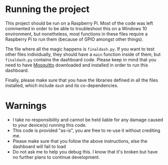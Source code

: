 # Running the project
This project should be run on a Raspberry Pi. Most of the code was left commented in order to be able to troubleshoot this on a Windows 10 environment, but nonetheless, most
functions in these files require a Raspberry Pi to run them (because of GPIO amongst other things).

The file where all the magic happens is `finaldash.py`. If you want to test other files individually, they should have a `main` function inside of them, but `finaldash.py`
contains the dashboard code. Please keep in mind that you need to have [Mosquitto](https://mosquitto.org/download/) downloaded and installed in order to run this dashboard.

Finally, please make sure that you have the libraries defined in all the files installed, which include `dash` and its co-dependencies.

# Warnings
- I take no responsibility and cannot be held liable for any damage caused to your device(s) running this code. 
- This code is provided "as-is", you are free to re-use it without crediting me.
- Please make sure that you follow the above instructions, else the dashboard will fail to load
- Do not ask me to help you debug this. I know that it's broken but have no further plans to continue development.
